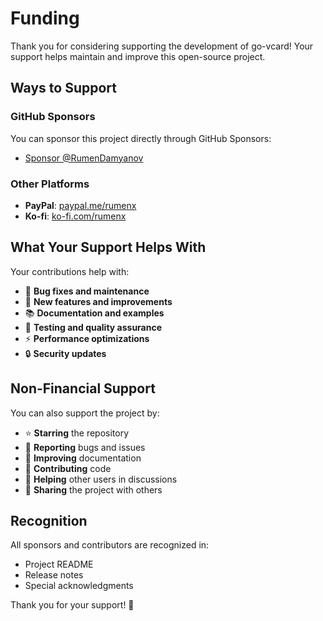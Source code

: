 # Funding

Thank you for considering supporting the development of go-vcard! Your support helps maintain and improve this open-source project.

## Ways to Support

### GitHub Sponsors
You can sponsor this project directly through GitHub Sponsors:
- [Sponsor @RumenDamyanov](https://github.com/sponsors/RumenDamyanov)

### Other Platforms
- **PayPal**: [paypal.me/rumenx](https://paypal.me/rumenx)
- **Ko-fi**: [ko-fi.com/rumenx](https://ko-fi.com/rumenx)

## What Your Support Helps With

Your contributions help with:

- 🐛 **Bug fixes and maintenance**
- 🚀 **New features and improvements**
- 📚 **Documentation and examples**
- 🧪 **Testing and quality assurance**
- ⚡ **Performance optimizations**
- 🔒 **Security updates**

## Non-Financial Support

You can also support the project by:

- ⭐ **Starring** the repository
- 🐛 **Reporting** bugs and issues
- 📝 **Improving** documentation
- 🔀 **Contributing** code
- 💬 **Helping** other users in discussions
- 📢 **Sharing** the project with others

## Recognition

All sponsors and contributors are recognized in:

- Project README
- Release notes
- Special acknowledgments

Thank you for your support! 🙏
